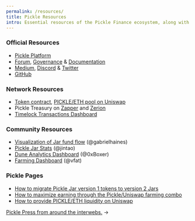 ```yaml
---
permalink: /resources/
title: Pickle Resources
intro: Essential resources of the Pickle Finance ecosystem, along with some key extended help articles.
---
```


### Official Resources

- [Pickle Platform](https://pickle.finance)
- [Forum](https://forum.pickle.finance), [Governance](https://snapshot.page/#/pickle) & [Documentation](https://docs.pickle.finance)
- [Medium](https://medium.com/@picklefinance/pickle-finance-launch-beea2eb8eacb), [Discord](http://discord.gg/gR85hmC) & [Twitter](https://twitter.com/picklefinance)
- [GitHub](http://github.com/pickle-finance/protocol)

### Network Resources

- [Token contract](https://etherscan.io/address/0x429881672b9ae42b8eba0e26cd9c73711b891ca5), [PICKLE/ETH pool on Uniswap](https://uniswap.info/pair/0xdc98556Ce24f007A5eF6dC1CE96322d65832A819)
- Pickle Treasury on [Zapper](https://zapper.fi/dashboard?address=0x066419eaef5de53cc5da0d8702b990c5bc7d1ab3) and [Zerion](https://app.zerion.io/0x066419eaef5de53cc5da0d8702b990c5bc7d1ab3/overview)
- [Timelock Transactions Dashboard](https://timelock.pickle.finance)

### Community Resources

- [Visualization of Jar fund flow](/jar-flows/) (@gabrielhaines)
- [Pickle Jar Stats](https://pickle-jar.info) (@jintao)
- [Dune Analytics Dashboard](https://duneanalytics.com/0xBoxer/pickle-finance-pjar-dashboard) (@0xBoxer)
- [Farming Dashboard](https://vfat.tools/pickle/) (@vfat)

### Pickle Pages

- [How to migrate Pickle Jar version 1 tokens to version 2 Jars](/jar2-migration/)
- [How to maximize earning through the Pickle/Uniswap farming combo](/uniswap-pickle/)
- [How to provide PICKLE/ETH liquidity on Uniswap](/uniswap-liquidity/)

[Pickle Press from around the interwebs.](/press/) →